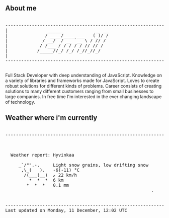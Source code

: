 ## About me

<pre>

--------------------------------------------------------------------------------------
|			    ______            _  __
|			   / ____/____ ___   (_)/ /
|			  / __/  / __ `__ \ / // / 
|			 / /___ / / / / / // // /  
|			/_____//_/ /_/ /_//_//_/   
|                           
--------------------------------------------------------------------------------------

</pre>

Full Stack Developer with deep understanding of JavaScript. Knowledge on a variety of libraries and frameworks made for JavaScript. Loves to create robust solutions for different kinds of problems. Career consists of creating solutions to many different customers ranging from small businesses to large companies. In free time I'm interested in the ever changing landscape of technology. 



## Weather where i'm currently  

<pre>

--------------------------------------------------------------------------------------


 
  Weather report: Hyvinkaa  
    
     _`/"".-.     Light snow grains, low drifting snow  
      ,\_(   ).   -6(-11) °C  
       /(___(__)  ↙ 22 km/h  
         *  *  *  6 km  
        *  *  *   0.1 mm  
                                                       .


--------------------------------------------------------------------------------------
Last updated on Monday, 11 December, 12:02 UTC
</pre>
